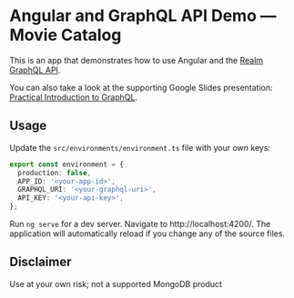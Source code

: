 # Angular and GraphQL API Demo — Movie Catalog

This is an app that demonstrates how to use Angular and the [Realm GraphQL API](https://www.mongodb.com/docs/realm/graphql/?utm_campaign=stanimira_vlaeva&utm_source=github&utm_medium=github).

You can also take a look at the supporting Google Slides presentation: [Practical Introduction to GraphQL](https://docs.google.com/presentation/d/e/2PACX-1vQUQhBLE9f9FJhFdWo9wP-MU18dRtjP7yn5IzLoxZ-s_zOo5dopkex36qWnsTh9clbuutjO6v1wbgrn/pub?start=false&loop=false&delayms=60000&utm_campaign=stanimira_vlaeva&utm_source=github&utm_medium=github).

## Usage

Update the `src/environments/environment.ts` file with your own keys:

```ts
export const environment = {
  production: false,
  APP_ID: '<your-app-id>',
  GRAPHQL_URI: '<your-graphql-uri>',
  API_KEY: '<your-api-key>',
};
```

Run `ng serve` for a dev server. Navigate to http://localhost:4200/. The application will automatically reload if you change any of the source files.

## Disclaimer

Use at your own risk; not a supported MongoDB product

